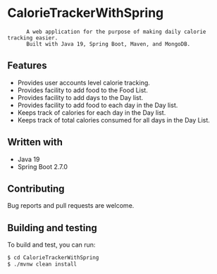 # CalorieTrackerWithSpring
          A web application for the purpose of making daily calorie tracking easier. 
          Built with Java 19, Spring Boot, Maven, and MongoDB. 
    
## Features

* Provides user accounts level calorie tracking.
* Provides facility to add food to the Food List.
* Provides facility to add days to the Day list.
* Provides facility to add food to each day in the Day list.
* Keeps track of calories for each day in the Day list.
* Keeps track of total calories consumed for all days in the Day List.

## Written with

* Java 19
* Spring Boot 2.7.0

## Contributing

Bug reports and pull requests are welcome.  

## Building and testing

To build and test, you can run:  

```sh
$ cd CalorieTrackerWithSpring
$ ./mvnw clean install
```
